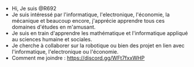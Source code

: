 - Hi, Je suis @R692
- Je suis intéressé par l'informatique, l'electronique, l'économie, la mécanique et beaucoup encore, j'apprécie apprendre tous ces domaines d'études en m'amusant.
- Je suis en train d'apprendre les mathématique et l'informatique appliqué au sciences humaine et sociales.
- Je cherche à collaborer sur la robotique ou bien des projet en lien avec l'informatique, l'electronique ou l'économie.
- Comment me joindre : https://discord.gg/WFt7fxxWHP
